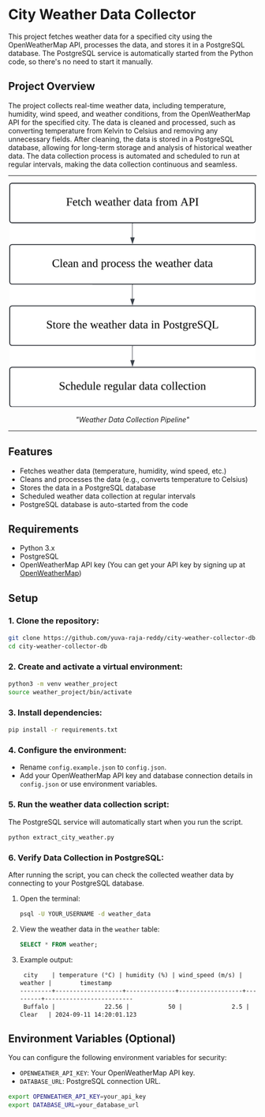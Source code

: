 # City Weather Data Collector

This project fetches weather data for a specified city using the OpenWeatherMap API, processes the data, and stores it in a PostgreSQL database. The PostgreSQL service is automatically started from the Python code, so there's no need to start it manually.

## Project Overview

The project collects real-time weather data, including temperature, humidity, wind speed, and weather conditions, from the OpenWeatherMap API for the specified city.
The data is cleaned and processed, such as converting temperature from Kelvin to Celsius and removing any unnecessary fields.
After cleaning, the data is stored in a PostgreSQL database, allowing for long-term storage and analysis of historical weather data.
The data collection process is automated and scheduled to run at regular intervals, making the data collection continuous and seamless.

---

<p align="center">
  <img src="https://github.com/yuva-raja-reddy/city-weather-collector-db/blob/main/images/pipeline.png" alt="Weather Data Collection Pipeline" width="500">
</p>

<p align="center"><em>"Weather Data Collection Pipeline"</em></p>

---

## Features
- Fetches weather data (temperature, humidity, wind speed, etc.)
- Cleans and processes the data (e.g., converts temperature to Celsius)
- Stores the data in a PostgreSQL database
- Scheduled weather data collection at regular intervals
- PostgreSQL database is auto-started from the code

## Requirements
- Python 3.x
- PostgreSQL
- OpenWeatherMap API key (You can get your API key by signing up at [OpenWeatherMap](https://home.openweathermap.org/users/sign_up))

## Setup

### 1. Clone the repository:
```bash
git clone https://github.com/yuva-raja-reddy/city-weather-collector-db.git
cd city-weather-collector-db
```

### 2. Create and activate a virtual environment:
```bash
python3 -m venv weather_project
source weather_project/bin/activate
```

### 3. Install dependencies:
```bash
pip install -r requirements.txt
```

### 4. Configure the environment:
- Rename `config.example.json` to `config.json`.
- Add your OpenWeatherMap API key and database connection details in `config.json` or use environment variables.

### 5. Run the weather data collection script:
The PostgreSQL service will automatically start when you run the script.
```bash
python extract_city_weather.py
```

### 6. Verify Data Collection in PostgreSQL:
After running the script, you can check the collected weather data by connecting to your PostgreSQL database.

1. Open the terminal:
   ```bash
   psql -U YOUR_USERNAME -d weather_data
   ```

2. View the weather data in the `weather` table:
   ```sql
   SELECT * FROM weather;
   ```

3. Example output:
   ```
    city    | temperature (°C) | humidity (%) | wind_speed (m/s) | weather |        timestamp        
   ---------+-------------------+--------------+------------------+---------+-------------------------
    Buffalo |              22.56 |           50 |              2.5 | Clear   | 2024-09-11 14:20:01.123
   ```

## Environment Variables (Optional)
You can configure the following environment variables for security:
- `OPENWEATHER_API_KEY`: Your OpenWeatherMap API key.
- `DATABASE_URL`: PostgreSQL connection URL.

```bash
export OPENWEATHER_API_KEY=your_api_key
export DATABASE_URL=your_database_url
```

